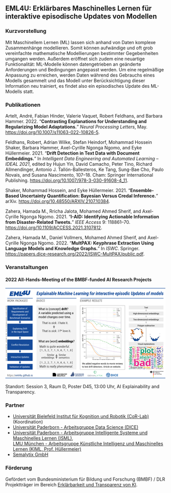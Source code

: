 ## EML4U: Erklärbares Maschinelles Lernen für interaktive episodische Updates von Modellen

### Kurzvorstellung

Mit Maschinellem Lernen (ML) lassen sich anhand von Daten komplexe Zusammenhänge modellieren. Somit können aufwändige und oft grob vereinfachte mathematische Modellierungen bestimmter Gegebenheiten umgangen werden. Außerdem eröffnet sich zudem eine neuartige Funktionalität: ML-Modelle können datengetrieben an geänderte Anforderungen und Bedingungen angepasst werden. Um eine regelmäßige Anpassung zu erreichen, werden Daten während des Gebrauchs eines Modells gesammelt und das Modell unter Berücksichtigung dieser Information neu trainiert, es findet also ein episodisches Update des ML-Modells statt.

### Publikationen

Artelt, André, Fabian Hinder, Valerie Vaquet, Robert Feldhans, and
Barbara Hammer. 2022. “**Contrasting Explanations for Understanding and
Regularizing Model Adaptations.**” *Neural Processing Letters*, May.
<https://doi.org/10.1007/s11063-022-10826-5>.

Feldhans, Robert, Adrian Wilke, Stefan Heindorf, Mohammad Hossein
Shaker, Barbara Hammer, Axel-Cyrille Ngonga Ngomo, and Eyke Hüllermeier.
2021. “**Drift Detection in Text Data with Document Embeddings.**” In
*Intelligent Data Engineering and Automated Learning – IDEAL 2021*,
edited by Hujun Yin, David Camacho, Peter Tino, Richard Allmendinger,
Antonio J. Tallón-Ballesteros, Ke Tang, Sung-Bae Cho, Paulo Novais, and
Susana Nascimento, 107–18. Cham: Springer International Publishing.
<https://doi.org/10.1007/978-3-030-91608-4_11>.

Shaker, Mohammad Hossein, and Eyke Hüllermeier. 2021. “**Ensemble-Based
Uncertainty Quantification: Bayesian Versus Credal Inference.**” arXiv.
<https://doi.org/10.48550/ARXIV.2107.10384>.

Zahera, Hamada M., Rricha Jalota, Mohamed Ahmed Sherif, and Axel-Cyrille
Ngonga Ngomo. 2021. “**I-AID: Identifying Actionable Information from
Disaster-Related Tweets.**” *IEEE Access* 9: 118861–70.
<https://doi.org/10.1109/ACCESS.2021.3107812>.

Zahera, Hamada M., Daniel Vollmers, Mohamed Ahmed Sherif, and
Axel-Cyrille Ngonga Ngomo. 2022. “**MultPAX: Keyphrase Extraction Using
Language Models and Knowledge Graphs.**” In *ISWC*. Springer.
<https://papers.dice-research.org/2022/ISWC-MultPAX/public.pdf>.

### Veranstaltungen

#### 2022 All-Hands-Meeting of the BMBF-funded AI Research Projects

[![EML4U Poster](/assets/img/EML4U-poster-BMBF-AHM-2022-preview.png)](/assets/img/EML4U-poster-BMBF-AHM-2022.png)

Standort: Session 3, Raum D, Poster D45, 13:00 Uhr, AI Explainability and Transparency.

### Partner

- [Universität Bielefeld Institut für Kognition und Robotik (CoR-Lab)](https://www.cit-ec.de/en/tcs) (Koordination)
- [Universität Paderborn - Arbeitsgruppe Data Science (DICE)](https://dice-research.org/EML4U)
- [Universität Paderborn - Arbeitsgruppe Intelligente Systeme und Maschinelles Lernen (ISML)](https://en.cs.uni-paderborn.de/is),  
  [LMU München - Arbeitsgruppe Künstliche Intelligenz und Maschinelles Lernen (KIML, Prof. Hüllermeier)](https://www.kiml.ifi.lmu.de/)
- [Semalytix GmbH](https://www.semalytix.com/)

### Förderung

Gefördert vom Bundesministerium für Bildung und Forschung (BMBF) / DLR Projektträger im Bereich [Erklärbarkeit und Transparenz von KI](https://www.softwaresysteme.pt-dlr.de/de/ki-erkl-rbarkeit-und-transparenz.php).
